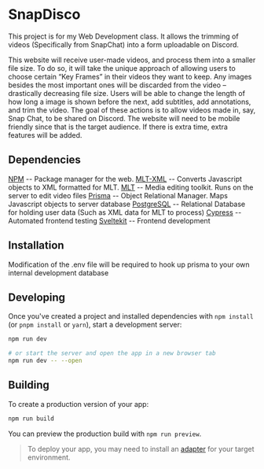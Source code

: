 # SnapDisco

This project is for my Web Development class. It allows the trimming of videos (Specifically from SnapChat) into a form uploadable on Discord.

This website will receive user-made videos, and process them into a smaller file size. To do so, it will take the unique approach of allowing users to choose certain “Key Frames” in their videos they want to keep. Any images besides the most important ones will be discarded from the video – drastically decreasing file size. Users will be able to change the length of how long a image is shown before the next, add subtitles, add annotations, and trim the video. The goal of these actions is to allow videos made in, say, Snap Chat, to be shared on Discord. The website will need to be mobile friendly since that is the target audience. If there is extra time, extra features will be added.


## Dependencies

[NPM](https://www.npmjs.com) -- Package manager for the web.
[MLT-XML](https://www.npmjs.com/package/mlt-xml) -- Converts Javascript objects to XML formatted for MLT.
[MLT](https://www.mltframework.org) -- Media editing toolkit. Runs on the server to edit video files
[Prisma](https://www.prisma.io) -- Object Relational Manager. Maps Javascript objects to server database
[PostgreSQL](https://www.postgresql.org) -- Relational Database for holding user data (Such as XML data for MLT to process)
[Cypress](https://www.cypress.io) -- Automated frontend testing
[Sveltekit](https://kit.svelte.dev) -- Frontend development


## Installation
Modification of the .env file will be required to hook up prisma to your own internal development database


## Developing

Once you've created a project and installed dependencies with `npm install` (or `pnpm install` or `yarn`), start a development server:

```bash
npm run dev

# or start the server and open the app in a new browser tab
npm run dev -- --open
```


## Building

To create a production version of your app:

```bash
npm run build
```

You can preview the production build with `npm run preview`.

> To deploy your app, you may need to install an [adapter](https://kit.svelte.dev/docs/adapters) for your target environment.
